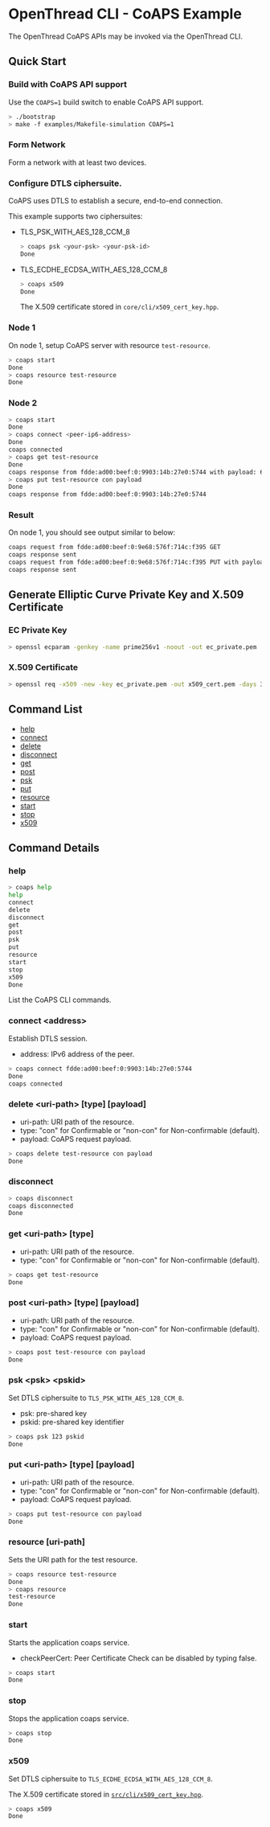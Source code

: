 # OpenThread CLI - CoAPS Example

The OpenThread CoAPS APIs may be invoked via the OpenThread CLI.

## Quick Start

### Build with CoAPS API support

Use the `COAPS=1` build switch to enable CoAPS API support.

```bash
> ./bootstrap
> make -f examples/Makefile-simulation COAPS=1
```

### Form Network

Form a network with at least two devices.

### Configure DTLS ciphersuite.

CoAPS uses DTLS to establish a secure, end-to-end connection.

This example supports two ciphersuites:

- TLS_PSK_WITH_AES_128_CCM_8

  ```bash
  > coaps psk <your-psk> <your-psk-id>
  Done
  ```

- TLS_ECDHE_ECDSA_WITH_AES_128_CCM_8
  ```bash
  > coaps x509
  Done
  ```
  The X.509 certificate stored in `core/cli/x509_cert_key.hpp`.

### Node 1

On node 1, setup CoAPS server with resource `test-resource`.

```bash
> coaps start
Done
> coaps resource test-resource
Done
```

### Node 2

```bash
> coaps start
Done
> coaps connect <peer-ip6-address>
Done
coaps connected
> coaps get test-resource
Done
coaps response from fdde:ad00:beef:0:9903:14b:27e0:5744 with payload: 68656c6c6f576f726c6400
> coaps put test-resource con payload
Done
coaps response from fdde:ad00:beef:0:9903:14b:27e0:5744
```

### Result

On node 1, you should see output similar to below:

```bash
coaps request from fdde:ad00:beef:0:9e68:576f:714c:f395 GET
coaps response sent
coaps request from fdde:ad00:beef:0:9e68:576f:714c:f395 PUT with payload: 7061796c6f6164
coaps response sent
```

## Generate Elliptic Curve Private Key and X.509 Certificate

### EC Private Key

```bash
> openssl ecparam -genkey -name prime256v1 -noout -out ec_private.pem
```

### X.509 Certificate

```bash
> openssl req -x509 -new -key ec_private.pem -out x509_cert.pem -days 30
```

## Command List

- [help](#help)
- [connect](#connect-address)
- [delete](#delete-uri-path-type-payload)
- [disconnect](#disconnect)
- [get](#get-uri-path-type)
- [post](#post-uri-path-type-payload)
- [psk](#psk-psk-pskid)
- [put](#put-uri-path-type-payload)
- [resource](#resource-uri-path)
- [start](#start)
- [stop](#stop)
- [x509](#x509)

## Command Details

### help

```bash
> coaps help
help
connect
delete
disconnect
get
post
psk
put
resource
start
stop
x509
Done
```

List the CoAPS CLI commands.

### connect \<address\>

Establish DTLS session.

- address: IPv6 address of the peer.

```bash
> coaps connect fdde:ad00:beef:0:9903:14b:27e0:5744
Done
coaps connected
```

### delete \<uri-path\> \[type\] \[payload\]

- uri-path: URI path of the resource.
- type: "con" for Confirmable or "non-con" for Non-confirmable (default).
- payload: CoAPS request payload.

```bash
> coaps delete test-resource con payload
Done
```

### disconnect

```bash
> coaps disconnect
coaps disconnected
Done
```

### get \<uri-path\> \[type\]

- uri-path: URI path of the resource.
- type: "con" for Confirmable or "non-con" for Non-confirmable (default).

```bash
> coaps get test-resource
Done
```

### post \<uri-path\> \[type\] \[payload\]

- uri-path: URI path of the resource.
- type: "con" for Confirmable or "non-con" for Non-confirmable (default).
- payload: CoAPS request payload.

```bash
> coaps post test-resource con payload
Done
```

### psk \<psk\> \<pskid\>

Set DTLS ciphersuite to `TLS_PSK_WITH_AES_128_CCM_8`.

- psk: pre-shared key
- pskid: pre-shared key identifier

```bash
> coaps psk 123 pskid
Done
```

### put \<uri-path\> \[type\] \[payload\]

- uri-path: URI path of the resource.
- type: "con" for Confirmable or "non-con" for Non-confirmable (default).
- payload: CoAPS request payload.

```bash
> coaps put test-resource con payload
Done
```

### resource \[uri-path\]

Sets the URI path for the test resource.

```bash
> coaps resource test-resource
Done
> coaps resource
test-resource
Done
```

### start

Starts the application coaps service.

- checkPeerCert: Peer Certificate Check can be disabled by typing false.

```bash
> coaps start
Done
```

### stop

Stops the application coaps service.

```bash
> coaps stop
Done
```

### x509

Set DTLS ciphersuite to `TLS_ECDHE_ECDSA_WITH_AES_128_CCM_8`.

The X.509 certificate stored in [`src/cli/x509_cert_key.hpp`](x509_cert_key.hpp).

```bash
> coaps x509
Done
```
